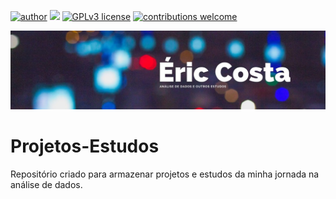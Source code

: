 [![author](https://img.shields.io/badge/author-ericcosta-red.svg)](https://www.linkedin.com/in/eric-raniere-costa) [![](https://img.shields.io/badge/python-3.7+-blue.svg)](https://www.python.org/downloads/release/python-365/) [![GPLv3 license](https://img.shields.io/badge/License-GPLv3-blue.svg)](http://perso.crans.org/besson/LICENSE.html) [![contributions welcome](https://img.shields.io/badge/contributions-welcome-brightgreen.svg?style=flat)](https://github.com/carlosfab/data_science/issues)

<p align="center">
  <img src="Banner.jpg" >
</p>


# Projetos-Estudos
Repositório criado para armazenar projetos e estudos da minha jornada na análise de dados.
